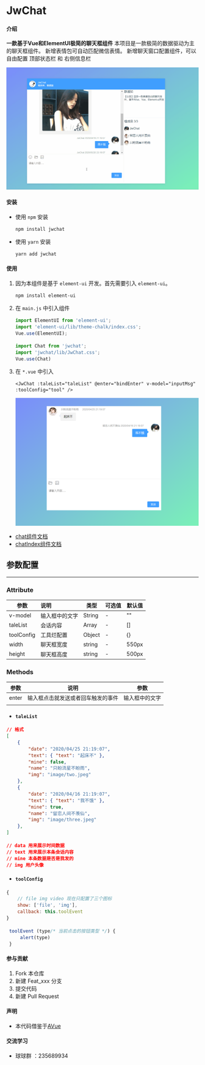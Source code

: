 # JwChat

#### 介绍
**一款基于Vue和ElementUI极简的聊天框组件**
本项目是一款极简的数据驱动为主的聊天框组件。
新增表情包可自动匹配微信表情。
新增聊天窗口配置组件，可以自由配置 顶部状态栏 和 右侧信息栏

![](./document/img/20200501.gif)

#### 安装

* 使用 `npm` 安装

  ``` bash
  npm install jwchat
  ```

* 使用 `yarn` 安装

  ``` bash
  yarn add jwchat
  ```

#### 使用

1. 因为本组件是基于 `element-ui` 开发。首先需要引入  `element-ui`。

   ```bash
   npm install element-ui
   ```

2. 在 `main.js` 中引入组件

   ``` js
   import ElementUI from 'element-ui';
   import 'element-ui/lib/theme-chalk/index.css';
   Vue.use(ElementUI);
   
   import Chat from 'jwchat';
   import 'jwchat/lib/JwChat.css';
   Vue.use(Chat)
   ```

3. 在 `*.vue` 中引入

   ``` vue
   <JwChat :taleList="taleList" @enter="bindEnter" v-model="inputMsg" :toolConfig="tool" />
   ```

   ![](./document/img/20200425215318.png)

* [chat组件文档](./document/chat.md)
* [chatIndex组件文档](./document/chatIndex.md)

## 参数配置

---

### Attribute

| 参数       | 说明           | 类型   | 可选值 | 默认值 |
| ---------- | :------------- | ------ | ------ | ------ |
| v-model    | 输入框中的文字 | String | -      | ""     |
| taleList   | 会话内容       | Array  | -      | []     |
| toolConfig | 工具烂配置     | Object | -      | {}     |
| width      | 聊天框宽度     | string | -      | 550px  |
| height     | 聊天框高度     | string | -      | 500px  |

### Methods

| 参数  | 说明                               | 参数           |
| ----- | ---------------------------------- | -------------- |
| enter | 输入框点击就发送或者回车触发的事件 | 输入框中的文字 |
|       |                                    |                |



*  ####  `taleList`


``` json
// 格式
[
    {
        "date": "2020/04/25 21:19:07",
        "text": { "text": "起床不" },
        "mine": false,
        "name": "只盼流星不盼雨",
        "img": "image/two.jpeg"
    },
    {
        "date": "2020/04/16 21:19:07",
        "text": { "text": "我不饿" },
        "mine": true,
        "name": "留恋人间不羡仙",
        "img": "image/three.jpeg"
    },
]

// data 用来展示时间数据
// text 用来展示本条会话内容
// mine 本条数据是否是我发的
// img 用户头像
```

* #### `toolConfig` 

``` js
{
    // file img video 现在只配置了三个图标
    show: ['file', 'img'],
    callback: this.toolEvent
}
    
 toolEvent (type/* 当前点击的按钮类型 */) {
     alert(type)
 }    
```

#### 参与贡献

1.  Fork 本仓库
2.  新建 Feat_xxx 分支
3.  提交代码
4.  新建 Pull Request

#### 声明

* 本代码借鉴于[AVue](https://avuejs.com/)


#### 交流学习

* 球球群 ：235689934